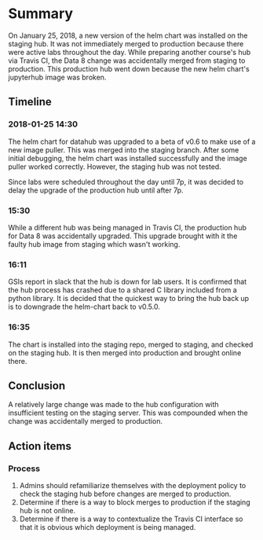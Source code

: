 # Summary

On January 25, 2018, a new version of the helm chart was installed on the staging hub. It was not immediately merged to production because there were active labs throughout the day. While preparing another course's hub via Travis CI, the Data 8 change was accidentally merged from staging to production. This production hub went down because the new helm chart's jupyterhub image was broken.

## Timeline

### 2018-01-25 14:30

The helm chart for datahub was upgraded to a beta of v0.6 to make use of a new image puller. This was merged into the staging branch. After some initial debugging, the helm chart was installed successfully and the image puller worked correctly. However, the staging hub was not tested.

Since labs were scheduled throughout the day until 7p, it was decided to delay the upgrade of the production hub until after 7p.

### 15:30

While a different hub was being managed in Travis CI, the production hub for Data 8 was accidentally upgraded. This upgrade brought with it the faulty hub image from staging which wasn't working.

### 16:11

GSIs report in slack that the hub is down for lab users. It is confirmed that the hub process has crashed due to a shared C library included from a python library. It is decided that the quickest way to bring the hub back up is to downgrade the helm-chart back to v0.5.0.

### 16:35

The chart is installed into the staging repo, merged to staging, and checked on the staging hub. It is then merged into production and brought online there.

## Conclusion

A relatively large change was made to the hub configuration with insufficient testing on the staging server. This was compounded when the change was accidentally merged to production.

## Action items

### Process

1. Admins should refamiliarize themselves with the deployment policy to check the staging hub before changes are merged to production.
1. Determine if there is a way to block merges to production if the staging hub is not online.
1. Determine if there is a way to contextualize the Travis CI interface so that it is obvious which deployment is being managed.

